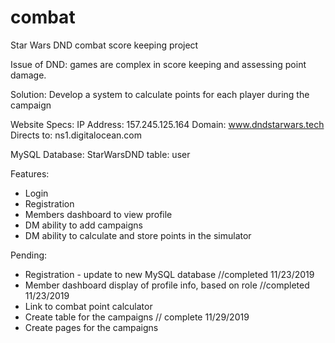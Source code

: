 # combat
Star Wars DND combat score keeping project

Issue of DND: games are complex in score keeping and assessing point damage.

Solution: Develop a system to calculate points for each player during the campaign


Website Specs:
IP Address: 157.245.125.164
Domain: www.dndstarwars.tech
Directs to: ns1.digitalocean.com

MySQL Database: StarWarsDND
table: user

Features:
* Login
* Registration
* Members dashboard to view profile
* DM ability to add campaigns
* DM ability to calculate and store points in the simulator

Pending:
* Registration - update to new MySQL database //completed 11/23/2019
* Member dashboard display of profile info, based on role //completed 11/23/2019
* Link to combat point calculator
* Create table for the campaigns // complete 11/29/2019
* Create pages for the campaigns 


